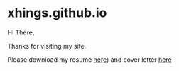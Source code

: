 # xhings.github.io

Hi There,

Thanks for visiting my site.

Please download my resume [here](https://github.com/Xhings/xhings.github.io/blob/main/assets/Resume-Sharad-Jhingran.pdf)) and cover letter [here](https://github.com/Xhings/xhings.github.io/blob/main/assets/Cover-Letter-Sharad-Jhingran.pdf)
